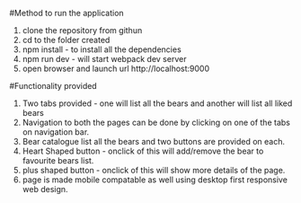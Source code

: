 #Method to run the application
1. clone the repository from githun
2. cd to the folder created
3. npm install  - to install all the dependencies
4. npm run dev - will start webpack dev server
5. open browser and launch url http://localhost:9000


#Functionality provided
1. Two tabs provided - one will list all the bears and another will list all liked bears
2. Navigation to both the pages can be done by clicking on one of the tabs on navigation bar.
3. Bear catalogue list all the bears and two buttons are provided on each.
4. Heart Shaped button - onclick of this will add/remove the bear to favourite bears list.
5. plus shaped button - onclick of this will show more details of the page.
6. page is made mobile compatable as well using desktop first responsive web design.





